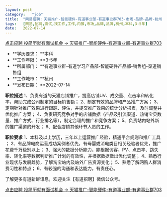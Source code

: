 ```yaml
---
layout:	post
category:	"job"
title:	"网易招聘：天猫推广-智能硬件-有道事业部-有道事业群703-市场-品牌-品牌-杭州本科3-5年"
tags:	[网易,招聘,面试,找工作,工作,内推,市场,品牌,品牌,杭州,本科,3-5年]
date:	2022-07-14
---
```


[点击应聘 投简历就有面试机会 -> 天猫推广-智能硬件-有道事业部-有道事业群703](http://mobile.bole.netease.com/bole/boleDetail?id=41553&employeeId=346f03c3cda5f04c&key=all)



- **学历要求： **本科
- **工作年限： **3-5年
- **所属部门： **有道事业群-有道学习产品部-智能硬件产品部-销售组-渠道销售组
- **工作城市： **杭州
- **发布日期： **2022-07-14



**职位描述**
1、负责有道的天猫店铺推广，提高店铺UV、成交量、点击率和转化率，帮助完成公司制定的目标销售额；
2、制定有效的品牌和产品推广方案；
3、定期针对推广效果进行跟踪、评估，并提交推广效果的统计分析报表，及时调整并优化推广方案；
4、负责研究竞争对手的店铺数据（产品及引流渠道、热销宝贝数量、推广方式、行业排名等），制定合理的推广和竞争方案；
5、负责站内站外新的推广渠道的开发；
6、配合店铺其他环节人员的工作。



**职位要求**
1、本科及以上学历，三年以上运营推广经验，精通平台规则和推广工具 ；
2、有品牌电商运营成功案例者优先，有母婴或消电类目相关经验者优先，推广花费千万级别以上；
3、强大的数据分析能力，能根据访客、PV、点击率、跳失率、转化率等数据判断推广计划的有效性，并根据数据做出优化调整；
4、熟悉行业现状与发展趋势，了解淘宝站内及站外广告资源变化；
5、熟悉了解网购人群消费习性和特点；
6、有较强的沟通和表达能力，有责任心。

了解更多有道新鲜讯息，欢迎关注【有道招聘】微信公众号。



[点击应聘 投简历就有面试机会 -> 天猫推广-智能硬件-有道事业部-有道事业群703](http://mobile.bole.netease.com/bole/boleDetail?id=41553&employeeId=346f03c3cda5f04c&key=all)